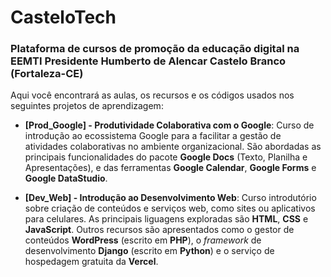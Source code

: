 # CasteloTech

### Plataforma de cursos de promoção da educação digital na EEMTI Presidente Humberto de Alencar Castelo Branco (Fortaleza-CE)

Aqui você encontrará as aulas, os recursos e os códigos usados nos seguintes projetos de aprendizagem:

* **[Prod_Google] - Produtividade Colaborativa com o Google**: Curso de introdução ao ecossistema Google para a facilitar a gestão de atividades colaborativas no ambiente organizacional. São abordadas as principais funcionalidades do pacote **Google Docs** (Texto, Planilha e Apresentações), e das ferramentas **Google Calendar**, **Google Forms** e **Google DataStudio**.

* **[Dev_Web] - Introdução ao Desenvolvimento Web**: Curso introdutório sobre criação de conteúdos e serviços web, como sites ou aplicativos para celulares. As principais liguagens exploradas são **HTML**, **CSS** e **JavaScript**. Outros recursos são apresentados como o gestor de conteúdos **WordPress** (escrito em **PHP**), o *framework* de desenvolvimento **Django** (escrito em **Python**) e o serviço de hospedagem gratuita da **Vercel**.
